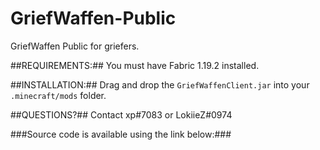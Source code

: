 # GriefWaffen-Public

GriefWaffen Public for griefers.

##REQUIREMENTS:##
You must have Fabric 1.19.2 installed.

##INSTALLATION:##
Drag and drop the `GriefWaffenClient.jar` into your `.minecraft/mods` folder.

##QUESTIONS?##
Contact xp#7083 or LokiieZ#0974

###Source code is available using the link below:###
